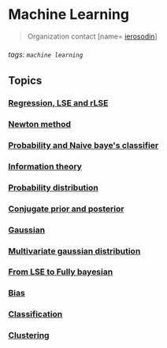 # Machine Learning

> Organization contact [name= [ierosodin](ierosodin@gmail.com)]
###### tags: `machine learning`

Topics
---

### [**Regression, LSE and rLSE**](https://hackmd.io/s/ByncI6LuQ#)

### [**Newton method**](https://hackmd.io/s/B1_Bzdi5Q#)

### [**Probability and Naive baye's classifier**](https://hackmd.io/s/ryLjCisqX#)

### [**Information theory**](https://hackmd.io/s/H1pe8pJoX#)

### [**Probability distribution**](https://hackmd.io/s/HJK1ng3cQ#)

### [**Conjugate prior and posterior**](https://hackmd.io/s/HkBXOG_BV#)

### [**Gaussian**](https://hackmd.io/s/SkxpdXWsm#)

### [**Multivariate gaussian distribution**](https://hackmd.io/s/ry1YKGBj7#)

### [**From LSE to Fully bayesian**](https://hackmd.io/s/SyJme88iQ#)

### [**Bias**](https://hackmd.io/s/SJE6RBSpX#)

### [**Classification**](https://hackmd.io/s/SJT7ADraX#)

### [**Clustering**](https://hackmd.io/s/SkwOVsrpX#)
